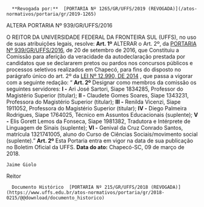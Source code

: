       **Revogada por:**  [PORTARIA Nº 1265/GR/UFFS/2019 (REVOGADA)](/atos-normativos/portaria/gr/2019-1265) 

   ALTERA PORTARIA Nº 939/GR/UFFS/2016  

 O REITOR DA UNIVERSIDADE FEDERAL DA FRONTEIRA SUL (UFFS), no uso de suas atribuições legais, resolve:   **Art. 1º** ALTERAR o Art. 2º, da [PORTARIA Nº 939/GR/UFFS/2016](https://www.uffs.edu.br/atos-normativos/portaria/gr/2016-0939), de 20 de setembro de 2016, que Constituiu a Comissão para aferição da veracidade da autodeclaração prestada por candidatos que se declararem pretos ou pardos nos concursos públicos e processos seletivos realizados em Chapecó, para fins do disposto no parágrafo único do art. 2º da [LEI Nº 12.990, DE 2014](http://www.planalto.gov.br/ccivil_03/_ato2011-2014/2014/lei/l12990.htm)  , que passa a vigorar com a seguinte redação: “ **Art. 2º** Designar como membros da comissão os seguintes servidores: **I -** Ari José Sartori, Siape 1834285, Professor do Magistério Superior (titular); **II -** Claudete Gomes Soares, Siape 1343231, Professora do Magistério Superior (titular); **III -** Renilda Vicenzi, Siape 1911052, Professora do Magistério Superior (titular); **IV -** Diego Palmeira Rodrigues, Siape 1764025, Técnico em Assuntos Educacionais (suplente); **V -** Elis Gorett Lemos da Fonseca, Siape 1981382, Tradutora e Intérprete de Linguagem de Sinais (suplente); **VI -** Genival da Cruz Conrado Santos, matrícula 1321741005, aluno do Curso de Ciências Sociais/movimento social (suplente).”   **Art. 2º** Esta Portaria entra em vigor na data de sua publicação no Boletim Oficial da UFFS.      **Data do ato:** Chapecó-SC, 09 de março de 2018.   
 

    Jaime Giolo   
 Reitor 

      Documento Histórico  [PORTARIA Nº 215/GR/UFFS/2018 (REVOGADA)](https://www.uffs.edu.br/atos-normativos/portaria/gr/2018-0215/@@download/documento_historico)     
      